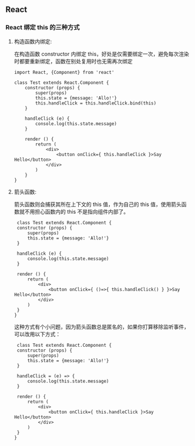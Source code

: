 ## React

### React 绑定 this 的三种方式

1. 构造函数内绑定:

   在构造函数 constructor 内绑定 this，好处是仅需要绑定一次，避免每次渲染时都要重新绑定，函数在别处复用时也无需再次绑定

   ```
   import React, {Component} from 'react'

   class Test extends React.Component {
       constructor (props) {
           super(props)
           this.state = {message: 'Allo!'}
           this.handleClick = this.handleClick.bind(this)
       }

       handleClick (e) {
           console.log(this.state.message)
       }

       render () {
           return (
               <div>
                   <button onClick={ this.handleClick }>Say Hello</button>
               </div>
           )
       }
   }

   ```

2. 箭头函数:

   箭头函数则会捕获其所在上下文的 this 值，作为自己的 this 值，使用箭头函数就不用担心函数内的 this 不是指向组件内部了。

   ```
    class Test extends React.Component {
    constructor (props) {
        super(props)
        this.state = {message: 'Allo!'}
    }

    handleClick (e) {
        console.log(this.state.message)
    }

    render () {
        return (
            <div>
                <button onClick={ ()=>{ this.handleClick() } }>Say Hello</button>
            </div>
        )
    }
   }
   ```

   这种方式有个小问题，因为箭头函数总是匿名的，如果你打算移除监听事件，可以改用以下方式：

   ```
    class Test extends React.Component {
    constructor (props) {
        super(props)
        this.state = {message: 'Allo!'}
    }

    handleClick = (e) => {
        console.log(this.state.message)
    }

    render () {
        return (
            <div>
                <button onClick={ this.handleClick }>Say Hello</button>
            </div>
        )
    }
   }

   ```

